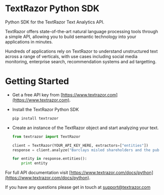 TextRazor Python SDK
====================

Python SDK for the TextRazor Text Analytics API. 

TextRazor offers state-of-the-art natural language processing tools through a simple API, allowing you to build semantic technology into your applications in minutes.  

Hundreds of applications rely on TextRazor to understand unstructured text across a range of verticals, with use cases including social media monitoring, enterprise search, recommendation systems and ad targetting.  

Getting Started
===============

- Get a free API key from [https://www.textrazor.com](https://www.textrazor.com).

- Install the TextRazor Python SDK

	```bash
	pip install textrazor
	```

- Create an instance of the TextRazor object and start analyzing your text.

	```python
	from textrazor import TextRazor

	client = TextRazor(YOUR_API_KEY_HERE, extractors=["entities"])
	response = client.analyze("Barclays misled shareholders and the public about one of the biggest investments in the bank's history, a BBC Panorama investigation has found.")

	for entity in response.entities():
		print entity
	```

For full API documentation visit [https://www.textrazor.com/docs/python](https://www.textrazor.com/docs/python).

If you have any questions please get in touch at support@textrazor.com



